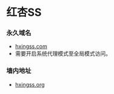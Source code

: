 # 红杏SS
### 永久域名
- [hxingss.com](http://hxingss.com/)
- 需要开启系统代理模式至全局模式访问。
### 墙内地址
- [hxingss.org](http://hxingss.org/)
